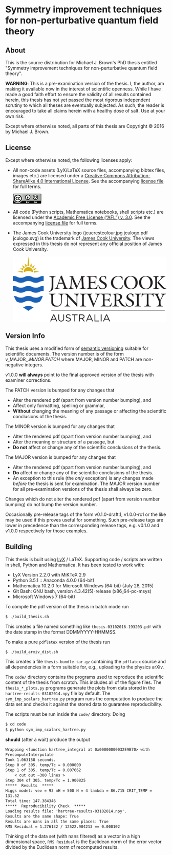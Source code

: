 Symmetry improvement techniques for non-perturbative quantum field theory
=========================================================================


About
-----

This is the source distribution for Michael J. Brown's PhD thesis entitled "Symmetry improvement techniques for non-perturbative quantum field theory".

**WARNING**: This is a pre-examination version of the thesis.
I, the author, am making it available now in the interest of scientific openness.
While I have made a good faith effort to ensure the validity of all results contained herein, this thesis has not yet passed the most rigorous independent scrutiny to which all theses are eventually subjected.
As such, the reader is encouraged to take all claims herein with a healthy dose of salt.
Use at your own risk.

Except where otherwise noted, all parts of this thesis are Copyright © 2016 by Michael J. Brown.


License
-------

Except where otherwise noted, the following licenses apply:

- All non-code assets (LyX/LaTeX source files, accompanying bibtex files, images etc.) are licensed under a [Creative Commons Attribution-ShareAlike 4.0 International License](http://creativecommons.org/licenses/by-sa/4.0/).
  See the accompanying [license file](LICENSE-CC-BY-SA) for full terms.

  ![CC-BY-SA 4.0 badge](cc-by-sa.png)

- All code (Python scripts, Mathematica notebooks, shell scripts etc.) are licensed under the [Academic Free License (“AFL”) v. 3.0](https://opensource.org/licenses/afl-3.0).
  See the accompanying [license file](LICENSE-AFL) for full terms.

- The James Cook University logo (jcucrestcolour.jpg  jculogo.pdf  jculogo.svg) is the trademark of [James Cook University](https://www.jcu.edu.au/).
  The views expressed in this thesis do not represent any official position of James Cook University.

  ![JCU logo](jculogo.svg)


Version Info
------------

This thesis uses a modified form of [semantic versioning](http://semver.org/) suitable for scientific documents.
The version number is of the form v_MAJOR_._MINOR_._PATCH_ where MAJOR, MINOR and PATCH are non-negative integers.

v1.0.0 **will always** point to the final approved version of the thesis with examiner corrections.

The PATCH version is bumped for any changes that
  * Alter the rendered pdf (apart from version number bumping), and
  * Affect only formatting, spelling or grammar,
  * **Without** changing the meaning of any passage or affecting the scientific conclusions of the thesis.

The MINOR version is bumped for any changes that
  * Alter the rendered pdf (apart from version number bumping), and
  * Alter the meaning or structure of a passage, but
  * **Do not** affect or change any of the scientific conclusions of the thesis.

The MAJOR version is bumped for any changes that
  * Alter the rendered pdf (apart from version number bumping), and
  * **Do** affect or change any of the scientific conclusions of the thesis.
  * An exception to this rule (the _only_ exception) is any changes made _before_ the thesis is sent for examination. The MAJOR version number for all pre-examination versions of the thesis shall always be zero.

Changes which do not alter the rendered pdf (apart from version number bumping) do not bump the version number.

Occasionally pre-release tags of the form v0.1.0-draft.1, v1.0.0-rc1 or the like may be used if this proves useful for something.
Such pre-release tags are lower in precedence than the corresponding release tags, e.g. v0.1.0 and v1.0.0 respectively for those examples.


Building
--------

This thesis is built using [LyX](http://www.lyx.org/) / LaTeX. Supporting code / scripts are written in shell, Python and Mathematica. It has been tested to work with:

- LyX Version 2.2.0 with MiKTeX 2.9
- Python 3.5.1 :: Anaconda 4.0.0 (64-bit)
- Mathematica 10.2.0 for Microsoft Windows (64-bit) (July 28, 2015)
- Git Bash: GNU bash, version 4.3.42(5)-release (x86_64-pc-msys)
- Microsoft Windows 7 (64-bit)

To compile the pdf version of the thesis in batch mode run
```sh
$ ./build_thesis.sh
```
This creates a file named something like `thesis-03102016-193203.pdf` with the date stamp in the format DDMMYYYY-HHMMSS.

To make a pure `pdflatex` version of the thesis run
```sh
$ ./build_arxiv_dist.sh
```
This creates a file `thesis-bundle.tar.gz` containing the `pdflatex` source and all dependencies in a form suitable for, e.g., uploading to the physics arXiv.

The `code/` directory contains the programs used to reproduce the scientific content of the thesis from scratch.
This includes all of the figure files.
The `thesis_*_plots.py` programs generate the plots from data stored in the `hartree-results-03102014.npy` file by default.
The `sym_imp_scalars_hartree.py` program runs the computation to produce the data set and checks it against the stored data to guarantee reproducibility.

The scripts must be run inside the `code/` directory.
Doing
```sh
$ cd code
$ python sym_imp_scalars_hartree.py
```
**should** (after a wait) produce the output
```
Wrapping <function hartree_integral at 0x00000000032E9B70> with PrecomputeInterpolate
Took 1.063158 seconds.
Step 0 of 305. temp/Tc = 0.000000
Step 1 of 305. temp/Tc = 0.007662
    < cut out ~300 lines >
Step 304 of 305. temp/Tc = 1.900825
*****  Results  *****
Higgs model: vev = 93 mH = 500 N = 4 lambda = 86.715 CRIT_TEMP = 131.52
Total time: 147.384346
*****  Reproducibility Check  *****
Loading results file: 'hartree-results-03102014.npy'.
Results are the same shape: True
Results are nans in all the same places: True
RMS Residual = 1.276132 / 12522.904213 == 0.000102
```
Thinking of the data set (with nans filtered) as a vector in a high dimensional space, `RMS Residual` is the Euclidean norm of the error vector divided by the Euclidean norm of recomputed results.
